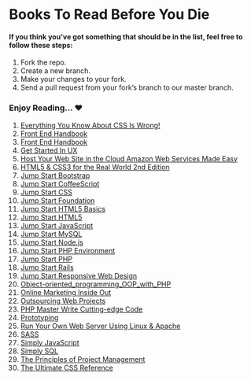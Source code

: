 # Books To Read Before You Die

#### If you think you’ve got something that should be in the list, feel free to follow these steps:

1. Fork the repo.
2. Create a new branch.
3. Make your changes to your fork.
4. Send a pull request from your fork’s branch to our master branch.


### Enjoy Reading... ♥


 1. [Everything You Know About CSS Is Wrong!](#)
 2. [Front End Handbook](#)
 3. [Front End Handbook](#)
 4. [Get Started In UX](#)
 5. [Host Your Web Site in the Cloud Amazon Web Services Made Easy](#)
 6. [HTML5 & CSS3 for the Real World 2nd Edition](#)
 7. [Jump Start Bootstrap](#)
 8. [Jump Start CoffeeScript](#)
 9. [Jump Start CSS](#)
 10. [Jump Start Foundation](#)
 11. [Jump Start HTML5 Basics](#)
 12. [Jump Start HTML5](#)
 13. [Jump Start JavaScript](#)
 14. [Jump Start MySQL](#)
 15. [Jump Start Node.js](#)
 16. [Jump Start PHP Environment](#)
 17. [Jump Start PHP](#)
 18. [Jump Start Rails](#)
 19. [Jump Start Responsive Web Design](#)
 20. [Object-oriented_programming_OOP_with_PHP](#)
 21. [Online Marketing Inside Out](#)
 22. [Outsourcing Web Projects](#)
 23. [PHP Master Write Cutting-edge Code](#)
 24. [Prototyping](#)
 25. [Run Your Own Web Server Using Linux & Apache](#)
 26. [SASS](#)
 27. [Simply JavaScript](#)
 28. [Simply SQL](#)
 28. [The Principles of Project Management](#)
 29. [The Ultimate CSS Reference](#)
 


